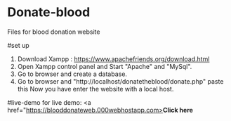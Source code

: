 # Donate-blood
Files for blood donation website

#set up
1. Download Xampp : https://www.apachefriends.org/download.html
2. Open Xampp control panel and Start "Apache" and "MySql".
3. Go to browser and create a database.
4. Go to browser and "http://localhost/donatetheblood/donate.php" paste this 
 Now you have enter the website with a local host.
 
 
 #live-demo
 for live demo:
 <a href="https://blooddonateweb.000webhostapp.com><b>Click here</b></a>

